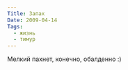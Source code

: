 ```yaml
---
Title: Запах
Date: 2009-04-14
Tags:
  - жизнь
  - тимур
---
```


Мелкий пахнет, конечно, обалденно :)